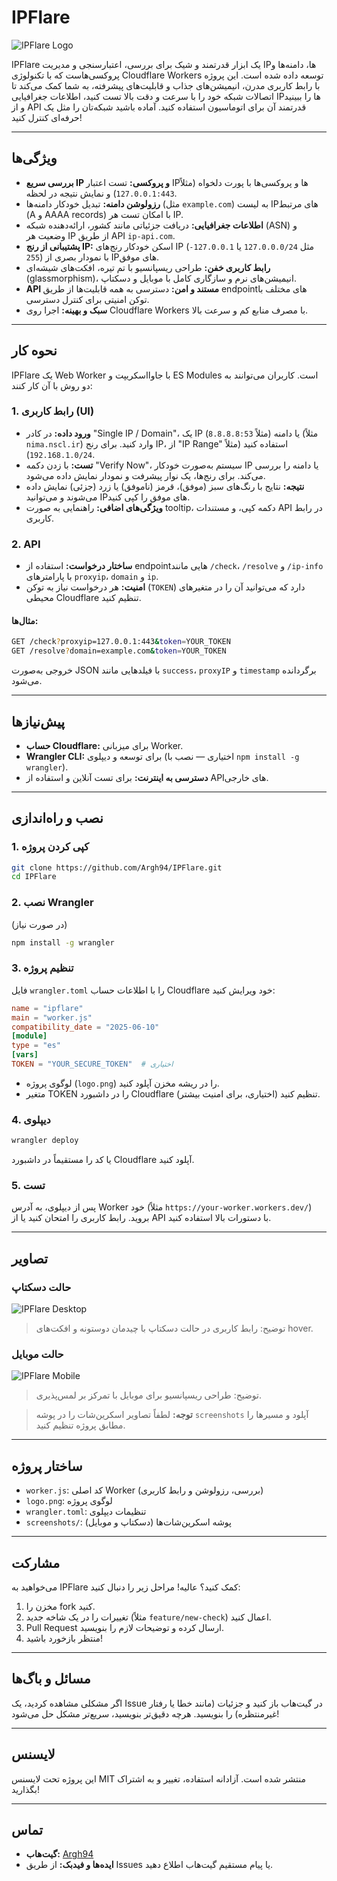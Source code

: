 # IPFlare

![IPFlare Logo](logo.png)

IPFlare یک ابزار قدرتمند و شیک برای بررسی، اعتبارسنجی و مدیریت IPها، دامنه‌ها و پروکسی‌هاست که با تکنولوژی Cloudflare Workers توسعه داده شده است. این پروژه با رابط کاربری مدرن، انیمیشن‌های جذاب و قابلیت‌های پیشرفته، به شما کمک می‌کند تا اتصالات شبکه خود را با سرعت و دقت بالا تست کنید، اطلاعات جغرافیایی IPها را ببینید و از API قدرتمند آن برای اتوماسیون استفاده کنید. آماده باشید شبکه‌تان را مثل یک حرفه‌ای کنترل کنید! 

---

## ویژگی‌ها

- **بررسی سریع IP و پروکسی:** تست اعتبار IPها و پروکسی‌ها با پورت دلخواه (مثلاً `127.0.0.1:443`) و نمایش نتیجه در لحظه.
- **رزولوشن دامنه:** تبدیل خودکار دامنه‌ها (مثل `example.com`) به لیست IPهای مرتبط (A و AAAA records) با امکان تست هر IP.
- **اطلاعات جغرافیایی:** دریافت جزئیاتی مانند کشور، ارائه‌دهنده شبکه (ASN) و وضعیت هر IP از طریق API `ip-api.com`.
- **پشتیبانی از رنج IP:** اسکن خودکار رنج‌های IP (مثل `127.0.0.0/24` یا `127.0.0.1-255`) با نمودار بصری از IPهای موفق.
- **رابط کاربری خفن:** طراحی ریسپانسیو با تم تیره، افکت‌های شیشه‌ای (glassmorphism)، انیمیشن‌های نرم و سازگاری کامل با موبایل و دسکتاپ.
- **API مستند و امن:** دسترسی به همه قابلیت‌ها از طریق endpointهای مختلف با توکن امنیتی برای کنترل دسترسی.
- **سبک و بهینه:** اجرا روی Cloudflare Workers با مصرف منابع کم و سرعت بالا.

---

## نحوه کار

IPFlare یک Web Worker با جاوااسکریپت و ES Modules است. کاربران می‌توانند به دو روش با آن کار کنند:

### 1. رابط کاربری (UI)

- **ورود داده:** در کادر "Single IP / Domain"، یک IP (مثلاً `8.8.8.8:53`) یا دامنه (مثلاً `nima.nscl.ir`) وارد کنید. برای رنج IP، از "IP Range" استفاده کنید (مثلاً `192.168.1.0/24`).
- **تست:** با زدن دکمه "Verify Now"، سیستم به‌صورت خودکار IP یا دامنه را بررسی می‌کند. برای رنج‌ها، یک نوار پیشرفت و نمودار نمایش داده می‌شود.
- **نتیجه:** نتایج با رنگ‌های سبز (موفق)، قرمز (ناموفق) یا زرد (جزئی) نمایش داده می‌شوند و می‌توانید IPهای موفق را کپی کنید.
- **ویژگی‌های اضافی:** راهنمایی به صورت tooltip، دکمه کپی، و مستندات API در رابط کاربری.

### 2. API

- **ساختار درخواست:** استفاده از endpointهایی مانند `/check`، `/resolve` و `/ip-info` با پارامترهای `proxyip`، `domain` و `ip`.
- **امنیت:** هر درخواست نیاز به توکن (`TOKEN`) دارد که می‌توانید آن را در متغیرهای محیطی Cloudflare تنظیم کنید.

#### مثال‌ها:

```bash
GET /check?proxyip=127.0.0.1:443&token=YOUR_TOKEN
GET /resolve?domain=example.com&token=YOUR_TOKEN
```

خروجی به‌صورت JSON با فیلدهایی مانند `success`، `proxyIP` و `timestamp` برگردانده می‌شود.

---

## پیش‌نیازها

- **حساب Cloudflare:** برای میزبانی Worker.
- **Wrangler CLI:** برای توسعه و دیپلوی (اختیاری — نصب با `npm install -g wrangler`).
- **دسترسی به اینترنت:** برای تست آنلاین و استفاده از APIهای خارجی.

---

## نصب و راه‌اندازی

### 1. کپی کردن پروژه

```bash
git clone https://github.com/Argh94/IPFlare.git
cd IPFlare
```

### 2. نصب Wrangler

(در صورت نیاز)

```bash
npm install -g wrangler
```

### 3. تنظیم پروژه

فایل `wrangler.toml` را با اطلاعات حساب Cloudflare خود ویرایش کنید:

```toml
name = "ipflare"
main = "worker.js"
compatibility_date = "2025-06-10"
[module]
type = "es"
[vars]
TOKEN = "YOUR_SECURE_TOKEN"  # اختیاری
```

- لوگوی پروژه (`logo.png`) را در ریشه مخزن آپلود کنید.
- متغیر TOKEN را در داشبورد Cloudflare تنظیم کنید (اختیاری، برای امنیت بیشتر).

### 4. دیپلوی

```bash
wrangler deploy
```
یا کد را مستقیماً در داشبورد Cloudflare آپلود کنید.

### 5. تست

پس از دیپلوی، به آدرس Worker خود (مثلاً `https://your-worker.workers.dev/`) بروید. رابط کاربری را امتحان کنید یا از API با دستورات بالا استفاده کنید.

---

## تصاویر

### حالت دسکتاپ

![IPFlare Desktop](screenshots/desktop.png)

> توضیح: رابط کاربری در حالت دسکتاپ با چیدمان دوستونه و افکت‌های hover.

### حالت موبایل

![IPFlare Mobile](screenshots/mobile.png)

> توضیح: طراحی ریسپانسیو برای موبایل با تمرکز بر لمس‌پذیری.

> **توجه:** لطفاً تصاویر اسکرین‌شات را در پوشه `screenshots` آپلود و مسیرها را مطابق پروژه تنظیم کنید.

---

## ساختار پروژه

- `worker.js`: کد اصلی Worker (بررسی، رزولوشن و رابط کاربری)
- `logo.png`: لوگوی پروژه
- `wrangler.toml`: تنظیمات دیپلوی
- `screenshots/`: پوشه اسکرین‌شات‌ها (دسکتاپ و موبایل)

---

## مشارکت

می‌خواهید به IPFlare کمک کنید؟ عالیه! مراحل زیر را دنبال کنید:

1. مخزن را fork کنید.
2. تغییرات را در یک شاخه جدید (مثلاً `feature/new-check`) اعمال کنید.
3. Pull Request ارسال کرده و توضیحات لازم را بنویسید.
4. منتظر بازخورد باشید!

---

## مسائل و باگ‌ها

اگر مشکلی مشاهده کردید، یک Issue در گیت‌هاب باز کنید و جزئیات (مانند خطا یا رفتار غیرمنتظره) را بنویسید. هرچه دقیق‌تر بنویسید، سریع‌تر مشکل حل می‌شود!

---

## لایسنس

این پروژه تحت لایسنس MIT منتشر شده است. آزادانه استفاده، تغییر و به اشتراک بگذارید!

---

## تماس

- **گیت‌هاب:** [Argh94](https://github.com/Argh94)
- **ایده‌ها و فیدبک:** از طریق Issues یا پیام مستقیم گیت‌هاب اطلاع دهید.
